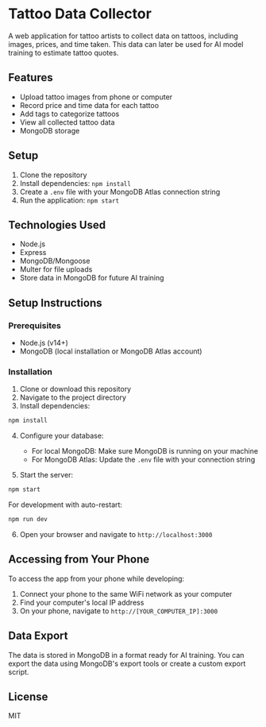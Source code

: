 # Tattoo Data Collector

A web application for tattoo artists to collect data on tattoos, including images, prices, and time taken. This data can later be used for AI model training to estimate tattoo quotes.

## Features

- Upload tattoo images from phone or computer
- Record price and time data for each tattoo
- Add tags to categorize tattoos
- View all collected tattoo data
- MongoDB storage

## Setup

1. Clone the repository
2. Install dependencies: `npm install`
3. Create a `.env` file with your MongoDB Atlas connection string
4. Run the application: `npm start`

## Technologies Used

- Node.js
- Express
- MongoDB/Mongoose
- Multer for file uploads
- Store data in MongoDB for future AI training

## Setup Instructions

### Prerequisites

- Node.js (v14+)
- MongoDB (local installation or MongoDB Atlas account)

### Installation

1. Clone or download this repository
2. Navigate to the project directory
3. Install dependencies:

```bash
npm install
```

4. Configure your database:
   - For local MongoDB: Make sure MongoDB is running on your machine
   - For MongoDB Atlas: Update the `.env` file with your connection string

5. Start the server:

```bash
npm start
```

For development with auto-restart:

```bash
npm run dev
```

6. Open your browser and navigate to `http://localhost:3000`

## Accessing from Your Phone

To access the app from your phone while developing:

1. Connect your phone to the same WiFi network as your computer
2. Find your computer's local IP address
3. On your phone, navigate to `http://[YOUR_COMPUTER_IP]:3000`

## Data Export

The data is stored in MongoDB in a format ready for AI training. You can export the data using MongoDB's export tools or create a custom export script.

## License

MIT